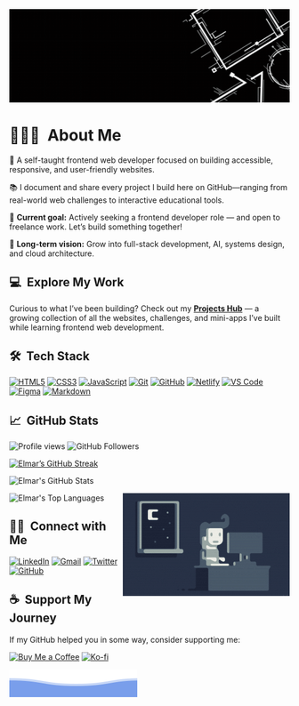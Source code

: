 <div align="center">
    <img src="./img/top_banner.gif" alt="CodingWithJiro GitHub Banner ">
</div>

# 👨🏻‍💻 &nbsp;About Me

🧠 A self-taught frontend web developer focused on building accessible, responsive, and user-friendly websites.

📚 I document and share every project I build here on GitHub—ranging from real-world web challenges to interactive educational tools.

🎯 **Current goal:** Actively seeking a frontend developer role — and open to freelance work. Let’s build something together!

🚀 **Long-term vision:** Grow into full-stack development, AI, systems design, and cloud architecture.

## 💻 &nbsp;Explore My Work

Curious to what I’ve been building? Check out my **[Projects Hub](https://github.com/CodingWithJiro/Projects)** — a growing collection of all the websites, challenges, and mini-apps I’ve built while learning frontend web development.

## 🛠 &nbsp;Tech Stack

[<img alt="HTML5" src="https://img.shields.io/badge/-HTML5-E34F26?style=flat-square&logo=html5&logoColor=white" />](https://developer.mozilla.org/en-US/docs/Web/HTML)
[<img alt="CSS3" src="https://img.shields.io/badge/-CSS3-1572B6?style=flat-square&logo=css3&logoColor=white" />](https://developer.mozilla.org/en-US/docs/Web/CSS)
[<img alt="JavaScript" src="https://img.shields.io/badge/-JavaScript-F7DF1E?style=flat-square&logo=javascript&logoColor=black" />](https://developer.mozilla.org/en-US/docs/Web/JavaScript)
[<img alt="Git" src="https://img.shields.io/badge/-Git-F05032?style=flat-square&logo=git&logoColor=white" />](https://git-scm.com/)
[<img alt="GitHub" src="https://img.shields.io/badge/-GitHub-181717?style=flat-square&logo=github&logoColor=white" />](https://github.com/)
[<img alt="Netlify" src="https://img.shields.io/badge/-Netlify-00C7B7?style=flat-square&logo=netlify&logoColor=white" />](https://www.netlify.com/)
[<img alt="VS Code" src="https://img.shields.io/badge/-VS%20Code-007ACC?style=flat-square&logo=visual-studio-code&logoColor=white" />](https://code.visualstudio.com/)
[<img alt="Figma" src="https://img.shields.io/badge/-Figma-F24E1E?style=flat-square&logo=figma&logoColor=white" />](https://www.figma.com/)
[<img alt="Markdown" src="https://img.shields.io/badge/-Markdown-000000?style=flat-square&logo=markdown&logoColor=white" />](https://www.markdownguide.org/)

## 📈 &nbsp;GitHub Stats

<p align="left">
  <img src="https://komarev.com/ghpvc/?username=CodingWithJiro&style=flat-square&color=blue" alt="Profile views"/>
  <img src="https://img.shields.io/github/followers/CodingWithJiro?label=Followers&style=flat-square" alt="GitHub Followers"/>
</p>

[![Elmar’s GitHub Streak](https://streak-stats.demolab.com/?user=CodingWithJiro&theme=radical&hide_border=true)](https://github.com/CodingWithJiro)

![Elmar's GitHub Stats](https://github-readme-stats.vercel.app/api?username=CodingWithJiro&show_icons=true&theme=radical&hide=prs,issues,contribs)

![Elmar's Top Languages](https://github-readme-stats.vercel.app/api/top-langs/?username=CodingWithJiro&layout=compact&langs_count=6&theme=radical)
<img alt="Night Coding" src="./img/night-coding.gif" align="right"/>

## 🤝🏻 &nbsp;Connect with Me

[![LinkedIn](https://img.shields.io/badge/LinkedIn-0A66C2?style=for-the-badge&logo=linkedin&logoColor=white)](https://www.linkedin.com/)
[![Gmail](https://img.shields.io/badge/Gmail-D14836?style=for-the-badge&logo=gmail&logoColor=white)](mailto:chavezelmar03@gmail.com)
[![Twitter](https://img.shields.io/badge/Twitter-1DA1F2?style=for-the-badge&logo=twitter&logoColor=white)](https://twitter.com/)
[![GitHub](https://img.shields.io/badge/GitHub-181717?style=for-the-badge&logo=github&logoColor=white)](https://github.com/CodingWithJiro)

## ☕ &nbsp;Support My Journey

If my GitHub helped you in some way, consider supporting me:

[<img alt="Buy Me a Coffee" src="https://cdn.buymeacoffee.com/buttons/v2/default-yellow.png" height="35" width="147" />](https://buymeacoffee.com/)
[<img alt="Ko-fi" src="https://cdn.ko-fi.com/cdn/kofi3.png?v=3" height="35" width="147" />](https://ko-fi.com/)

![Bottom Banner](./img/bottom_banner.svg)
